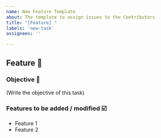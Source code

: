 ```yaml
---
name: New Feature Template
about: The template to assign issues to the Contributors
title: "[Feature] "
labels: 'new-task'
assignees: ''

---
```


## Feature :rocket:

### Objective :pushpin:

(Write the objective of this task)

### Features to be added / modified :ballot_box_with_check:

-   Feature 1
-   Feature 2
